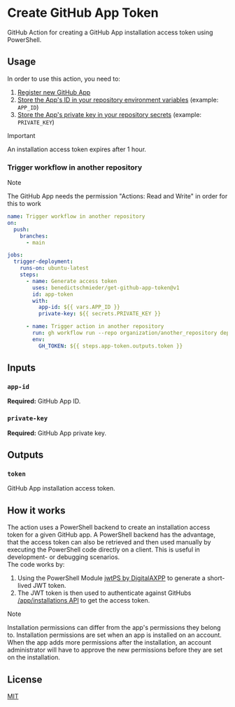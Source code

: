 # Create GitHub App Token

GitHub Action for creating a GitHub App installation access token using PowerShell.

## Usage

In order to use this action, you need to:

1. [Register new GitHub App](https://docs.github.com/apps/creating-github-apps/setting-up-a-github-app/creating-a-github-app)
2. [Store the App's ID in your repository environment variables](https://docs.github.com/actions/learn-github-actions/variables#defining-configuration-variables-for-multiple-workflows) (example: `APP_ID`)
3. [Store the App's private key in your repository secrets](https://docs.github.com/actions/security-guides/encrypted-secrets?tool=webui#creating-encrypted-secrets-for-a-repository) (example: `PRIVATE_KEY`)

> [!IMPORTANT]
> An installation access token expires after 1 hour.

### Trigger workflow in another repository

> [!NOTE]
> The GitHub App needs the permission "Actions: Read and Write" in order for this to work

```yaml
name: Trigger workflow in another repository
on:
  push:
    branches:
      - main

jobs:
  trigger-deployment:
    runs-on: ubuntu-latest
    steps:
      - name: Generate access token
        uses: benedictschmieder/get-github-app-token@v1
        id: app-token
        with:
          app-id: ${{ vars.APP_ID }}
          private-key: ${{ secrets.PRIVATE_KEY }}

      - name: Trigger action in another repository
        run: gh workflow run --repo organization/another_repository deploy.yml
        env:
          GH_TOKEN: ${{ steps.app-token.outputs.token }}
```

## Inputs

### `app-id`

**Required:** GitHub App ID.

### `private-key`

**Required:** GitHub App private key. 

## Outputs

### `token`

GitHub App installation access token.

## How it works

The action uses a PowerShell backend to create an installation access token for a given GitHub app. A PowerShell backend has the advantage, that the access token can also be retrieved and then used manually by executing the PowerShell code directly on a client. This is useful in development- or debugging scenarios.  
The code works by:

1. Using the PowerShell Module [jwtPS by DigitalAXPP](https://github.com/DigitalAXPP/jwtPS) to generate a short-lived JWT token.
2. The JWT token is then used to authenticate against GitHubs [/app/installations API](https://docs.github.com/en/rest/apps/apps?apiVersion=2022-11-28#create-an-installation-access-token-for-an-app) to get the access token.

> [!NOTE]
> Installation permissions can differ from the app's permissions they belong to. Installation permissions are set when an app is installed on an account. When the app adds more permissions after the installation, an account administrator will have to approve the new permissions before they are set on the installation.

## License

[MIT](LICENSE)
